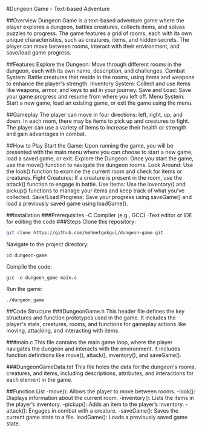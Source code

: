#Dungeon Game - Text-based Adventure

##Overview
Dungeon Game is a text-based adventure game where the player explores a dungeon, battles creatures, collects items, and solves puzzles to progress. The game features a grid of rooms, each with its own unique characteristics, such as creatures, items, and hidden secrets. The player can move between rooms, interact with their environment, and save/load game progress.

##Features
Explore the Dungeon: Move through different rooms in the dungeon, each with its own name, description, and challenges.
Combat System: Battle creatures that reside in the rooms, using items and weapons to enhance the player's strength.
Inventory System: Collect and use items like weapons, armor, and keys to aid in your journey.
Save and Load: Save your game progress and resume from where you left off.
Menu System: Start a new game, load an existing game, or exit the game using the menu.

##Gameplay
The player can move in four directions: left, right, up, and down. In each room, there may be items to pick up and creatures to fight. The player can use a variety of items to increase their health or strength and gain advantages in combat.

##How to Play
Start the Game: Upon running the game, you will be presented with the main menu where you can choose to start a new game, load a saved game, or exit.
Explore the Dungeon: Once you start the game, use the move() function to navigate the dungeon rooms.
Look Around: Use the look() function to examine the current room and check for items or creatures.
Fight Creatures: If a creature is present in the room, use the attack() function to engage in battle.
Use Items: Use the inventory() and pickup() functions to manage your items and keep track of what you've collected.
Save/Load Progress: Save your progress using saveGame() and load a previously saved game using loadGame().

##Installation
###Prerequisites
-C Compiler (e.g., GCC)
-Text editor or IDE for editing the code
###Steps
Clone this repository:
```bash
git clone https://github.com/mehmetgokgul/dungeon-game.git
```
Navigate to the project directory:
```
cd dungeon-game
```
Compile the code:
```
gcc -o dungeon_game main.c
```
Run the game:
```
./dungeon_game
```
##Code Structure
###DungeonGame.h
This header file defines the key structures and function prototypes used in the game. It includes the player's stats, creatures, rooms, and functions for gameplay actions like moving, attacking, and interacting with items.

###main.c
This file contains the main game loop, where the player navigates the dungeon and interacts with the environment. It includes function definitions like move(), attack(), inventory(), and saveGame().

###DungeonGameData.txt
This file holds the data for the dungeon's rooms, creatures, and items, including descriptions, attributes, and interactions for each element in the game.

##Function List
-move(): Allows the player to move between rooms.
-look(): Displays information about the current room.
-inventory(): Lists the items in the player’s inventory.
-pickup(): Adds an item to the player’s inventory.
-attack(): Engages in combat with a creature.
-saveGame(): Saves the current game state to a file.
loadGame(): Loads a previously saved game state.
